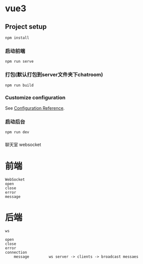 # vue3

## Project setup
```
npm install
```

### 启动前端
```
npm run serve
```

### 打包(默认打包到server文件夹下chatroom)
```
npm run build
```

### Customize configuration
See [Configuration Reference](https://cli.vuejs.org/config/).

### 启动后台
```
npm run dev
```


###
聊天室 websocket
###
# 前端
    WebSocket
    open
    close
    error
    message

# 后端
    ws

    open
    close
    error
    connection
        message         ws server -> clients -> broadcast messaes
